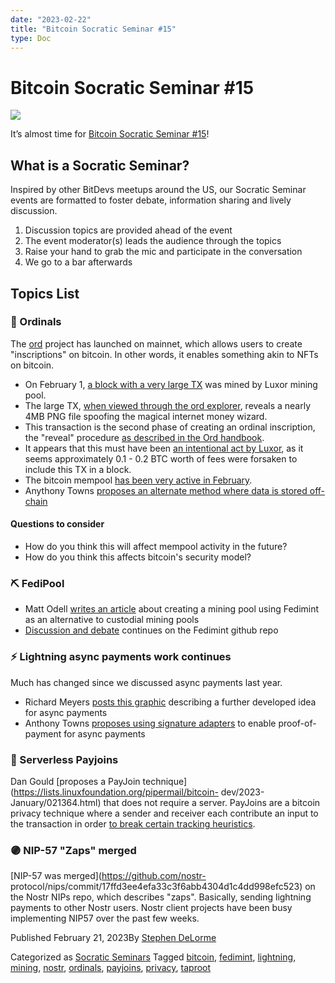 ```yaml
---
date: "2023-02-22"
title: "Bitcoin Socratic Seminar #15"
type: Doc
---
```

# Bitcoin Socratic Seminar #15

![](content/uploads/2023/02/ATLBitDevs_2023-02-22_socratic-1568x882.jpg)

It’s almost time for [Bitcoin Socratic Seminar
#15](https://www.meetup.com/atlantabitdevs/events/290912849/)!

## What is a Socratic Seminar?

Inspired by other BitDevs meetups around the US, our Socratic Seminar events
are formatted to foster debate, information sharing and lively discussion.

  1. Discussion topics are provided ahead of the event
  2. The event moderator(s) leads the audience through the topics
  3. Raise your hand to grab the mic and participate in the conversation
  4. We go to a bar afterwards

## Topics List

### 💎 Ordinals

The [ord](https://github.com/casey/ord) project has launched on mainnet, which
allows users to create "inscriptions" on bitcoin. In other words, it enables
something akin to NFTs on bitcoin.

  * On February 1, [a block with a very large TX](https://mempool.space/block/0000000000000000000515e202c8ae73c8155fc472422d7593af87aa74f2cf3d) was mined by Luxor mining pool.
  * The large TX, [when viewed through the ord explorer](https://ordinals.com/inscription/0301e0480b374b32851a9462db29dc19fe830a7f7d7a88b81612b9d42099c0aei0), reveals a nearly 4MB PNG file spoofing the magical internet money wizard.
  * This transaction is the second phase of creating an ordinal inscription, the "reveal" procedure [as described in the Ord handbook](https://docs.ordinals.com/inscriptions.html).
  * It appears that this must have been [an intentional act by Luxor](https://twitter.com/LuxorTechTeam/status/1620921129287430144), as it seems approximately 0.1 - 0.2 BTC worth of fees were forsaken to include this TX in a block.
  * The bitcoin mempool [has been very active in February](https://twitter.com/murchandamus/status/1625536375352074241).
  * Anythony Towns [proposes an alternate method where data is stored off-chain](https://lists.linuxfoundation.org/pipermail/bitcoin-dev/2023-February/021396.html)

#### Questions to consider

  * How do you think this will affect mempool activity in the future?
  * How do you think this affects bitcoin's security model?

### ⛏ FediPool

  * Matt Odell [writes an article](https://www.discreetlog.com/fedipool/) about creating a mining pool using Fedimint as an alternative to custodial mining pools
  * [Discussion and debate](https://github.com/fedimint/fedimint/discussions/1504) continues on the Fedimint github repo

### ⚡️ Lightning async payments work continues

Much has changed since we discussed async payments last year.

  * Richard Meyers [posts this graphic](https://gist.github.com/remyers/e0d2bedb7bc87371d1bdbbb6fff2edd1) describing a further developed idea for async payments
  * Anthony Towns [proposes using signature adapters](https://lists.linuxfoundation.org/pipermail/lightning-dev/2023-January/003831.html) to enable proof-of-payment for async payments

### 🙈 Serverless Payjoins

Dan Gould [proposes a PayJoin
technique](https://lists.linuxfoundation.org/pipermail/bitcoin-
dev/2023-January/021364.html) that does not require a server. PayJoins are a
bitcoin privacy technique where a sender and receiver each contribute an input
to the transaction in order [to break certain tracking
heuristics](https://bitcoinops.org/en/topics/payjoin/).

### 🟣 NIP-57 "Zaps" merged

[NIP-57 was merged](https://github.com/nostr-
protocol/nips/commit/17ffd3ee4efa33c3f6abb4304d1c4dd998efc523) on the Nostr
NIPs repo, which describes "zaps". Basically, sending lightning payments to
other Nostr users. Nostr client projects have been busy implementing NIP57
over the past few weeks.

Published February 21, 2023By [Stephen DeLorme](author/stephen/index.html)

Categorized as [Socratic Seminars](category/socratic-seminars/index.html)
Tagged [bitcoin](tag/bitcoin/index.html), [fedimint](tag/fedimint/index.html),
[lightning](tag/lightning/index.html), [mining](tag/mining/index.html),
[nostr](tag/nostr/index.html), [ordinals](tag/ordinals/index.html),
[payjoins](tag/payjoins/index.html), [privacy](tag/privacy/index.html),
[taproot](tag/taproot/index.html)

#